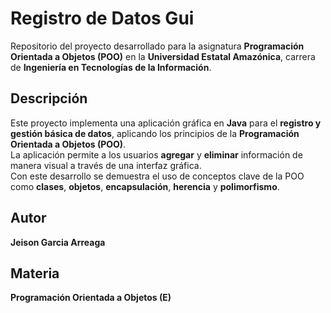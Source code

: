 # **Registro de Datos Gui**

Repositorio del proyecto desarrollado para la asignatura **Programación Orientada a Objetos (POO)** en la **Universidad Estatal Amazónica**, carrera de **Ingeniería en Tecnologías de la Información**.

## **Descripción**
Este proyecto implementa una aplicación gráfica en **Java** para el **registro y gestión básica de datos**, aplicando los principios de la **Programación Orientada a Objetos (POO)**.  
La aplicación permite a los usuarios **agregar** y **eliminar** información de manera visual a través de una interfaz gráfica.  
Con este desarrollo se demuestra el uso de conceptos clave de la POO como **clases**, **objetos**, **encapsulación**, **herencia** y **polimorfismo**.

## **Autor**
**Jeison Garcia Arreaga**

## **Materia**
**Programación Orientada a Objetos (E)**
